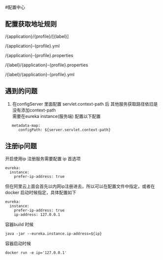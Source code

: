 #配置中心
## 配置获取地址规则
/{application}/{profile}/[{label}]

/{application}-{profile}.yml

/{application}-{profile}.properties

/{label}/{application}-{profile}.properties

/{label}/{application}-{profile}.yml
## 遇到的问题
1. 在configServer 里面配置 servlet.context-path 后 其他服务获取路径依旧是没有添加context-path</br>
需要在eureka instance(服务端) 配置以下配置</br>
```
   metadata-map:
      configPath: ${server.servlet.context-path}
```
## 注册ip问题
开启使用ip 注册服务需要配置 ip 首选项
```
eureka:
  instance:
    prefer-ip-address: true
```
但在阿里云上面会首先以内网ip注册进去，所以可以在配置文件中指定，或者在docker 启动时候指定，具体配置如下
```
eureka:
  instance:
    prefer-ip-address: true
    ip-address: 127.0.0.1
```
容器build 时候
```
java -jar --eureka.instance.ip-address=${ip}
``` 
容器启动时候
```
docker run -e ip='127.0.0.1'
```

